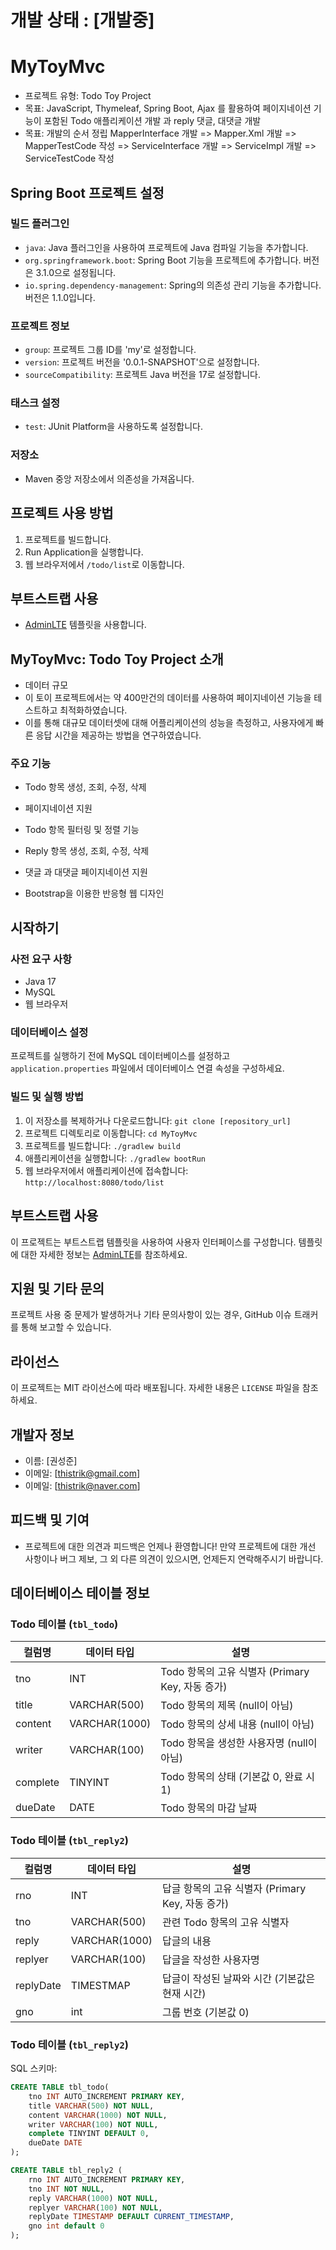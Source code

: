 # 개발 상태 : [개발중]

# MyToyMvc
- 프로젝트 유형: Todo Toy Project
- 목표: JavaScript, Thymeleaf, Spring Boot, Ajax 를 활용하여 페이지네이션 기능이 포함된 Todo 애플리케이션 개발 과 reply 댓글, 대댓글 개발 
- 목표: 개발의 순서 정립 MapperInterface 개발 => Mapper.Xml 개발 => MapperTestCode 작성 => ServiceInterface 개발 => ServiceImpl 개발 => ServiceTestCode 작성 

## Spring Boot 프로젝트 설정

### 빌드 플러그인
- `java`: Java 플러그인을 사용하여 프로젝트에 Java 컴파일 기능을 추가합니다.
- `org.springframework.boot`: Spring Boot 기능을 프로젝트에 추가합니다. 버전은 3.1.0으로 설정됩니다.
- `io.spring.dependency-management`: Spring의 의존성 관리 기능을 추가합니다. 버전은 1.1.0입니다.

### 프로젝트 정보
- `group`: 프로젝트 그룹 ID를 'my'로 설정합니다.
- `version`: 프로젝트 버전을 '0.0.1-SNAPSHOT'으로 설정합니다.
- `sourceCompatibility`: 프로젝트 Java 버전을 17로 설정합니다.

### 태스크 설정
- `test`: JUnit Platform을 사용하도록 설정합니다.

### 저장소
- Maven 중앙 저장소에서 의존성을 가져옵니다.

## 프로젝트 사용 방법
1. 프로젝트를 빌드합니다.
2. Run Application을 실행합니다.
3. 웹 브라우저에서 `/todo/list`로 이동합니다.

## 부트스트랩 사용
- [AdminLTE](https://adminlte.io/) 템플릿을 사용합니다.

## MyToyMvc: Todo Toy Project 소개 
- 데이터 규모 
- 이 토이 프로젝트에서는 약 400만건의 데이터를 사용하여 페이지네이션 기능을 테스트하고 최적화하였습니다. 
- 이를 통해 대규모 데이터셋에 대해 어플리케이션의 성능을 측정하고, 사용자에게 빠른 응답 시간을 제공하는 방법을 연구하였습니다.

### 주요 기능
- Todo 항목 생성, 조회, 수정, 삭제
- 페이지네이션 지원
- Todo 항목 필터링 및 정렬 기능

- Reply 항목 생성, 조회, 수정, 삭제 
- 댓글 과 대댓글 페이지네이션 지원 
- Bootstrap을 이용한 반응형 웹 디자인

## 시작하기

### 사전 요구 사항
- Java 17
- MySQL
- 웹 브라우저

### 데이터베이스 설정
프로젝트를 실행하기 전에 MySQL 데이터베이스를 설정하고 `application.properties` 파일에서 데이터베이스 연결 속성을 구성하세요.

### 빌드 및 실행 방법
1. 이 저장소를 복제하거나 다운로드합니다: `git clone [repository_url]`
2. 프로젝트 디렉토리로 이동합니다: `cd MyToyMvc`
3. 프로젝트를 빌드합니다: `./gradlew build`
4. 애플리케이션을 실행합니다: `./gradlew bootRun`
5. 웹 브라우저에서 애플리케이션에 접속합니다: `http://localhost:8080/todo/list`

## 부트스트랩 사용
이 프로젝트는 부트스트랩 템플릿을 사용하여 사용자 인터페이스를 구성합니다. 템플릿에 대한 자세한 정보는 [AdminLTE](https://adminlte.io/)를 참조하세요.

## 지원 및 기타 문의
프로젝트 사용 중 문제가 발생하거나 기타 문의사항이 있는 경우, GitHub 이슈 트래커를 통해 보고할 수 있습니다.

## 라이선스
이 프로젝트는 MIT 라이선스에 따라 배포됩니다. 자세한 내용은 `LICENSE` 파일을 참조하세요.

## 개발자 정보
- 이름: [권성준]
- 이메일: [thistrik@gmail.com]
- 이메일: [thistrik@naver.com]

## 피드백 및 기여 
- 프로젝트에 대한 의견과 피드백은 언제나 환영합니다! 만약 프로젝트에 대한 개선 사항이나 버그 제보, 그 외 다른 의견이 있으시면, 언제든지 연락해주시기 바랍니다.

## 데이터베이스 테이블 정보

### Todo 테이블 (`tbl_todo`)

| 컬럼명   | 데이터 타입     | 설명                                       |
|----------|----------------|--------------------------------------------|
| tno      | INT            | Todo 항목의 고유 식별자 (Primary Key, 자동 증가) |
| title    | VARCHAR(500)   | Todo 항목의 제목 (null이 아님)                |
| content  | VARCHAR(1000)  | Todo 항목의 상세 내용 (null이 아님)           |
| writer   | VARCHAR(100)   | Todo 항목을 생성한 사용자명 (null이 아님)     |
| complete | TINYINT        | Todo 항목의 상태 (기본값 0, 완료 시 1)          |
| dueDate  | DATE           | Todo 항목의 마감 날짜                        |

### Todo 테이블 (`tbl_reply2`)
| 컬럼명   | 데이터 타입     | 설명                                       |
|----------|----------------|--------------------------------------------|
| rno      | INT            | 답글 항목의 고유 식별자 (Primary Key, 자동 증가) |
| tno    | VARCHAR(500)   | 관련 Todo 항목의 고유 식별자                |
| reply  | VARCHAR(1000)  | 답글의 내용           |
| replyer   | VARCHAR(100)   | 답글을 작성한 사용자명     |
| replyDate | TIMESTMAP        | 답글이 작성된 날짜와 시간 (기본값은 현재 시간)          |
| gno  | int           | 그룹 번호 (기본값 0)                       |


### Todo 테이블 (`tbl_reply2`)


SQL 스키마:
```sql
CREATE TABLE tbl_todo(
    tno INT AUTO_INCREMENT PRIMARY KEY,
    title VARCHAR(500) NOT NULL,
    content VARCHAR(1000) NOT NULL,
    writer VARCHAR(100) NOT NULL,
    complete TINYINT DEFAULT 0,
    dueDate DATE
);

CREATE TABLE tbl_reply2 (
    rno INT AUTO_INCREMENT PRIMARY KEY,
    tno INT NOT NULL,
    reply VARCHAR(1000) NOT NULL,
    replyer VARCHAR(100) NOT NULL,
    replyDate TIMESTAMP DEFAULT CURRENT_TIMESTAMP,
    gno int default 0 
);
```


